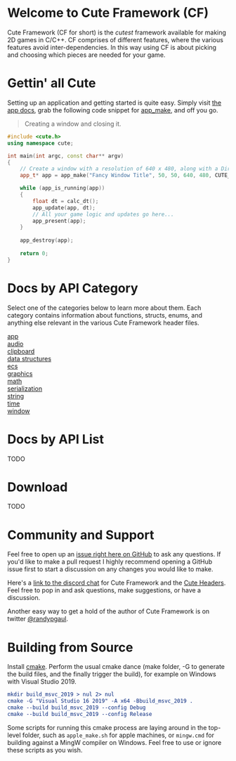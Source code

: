 # Welcome to Cute Framework (CF)

Cute Framework (CF for short) is the *cutest* framework available for making 2D games in C/C++. CF comprises of different features, where the various features avoid inter-dependencies. In this way using CF is about picking and choosing which pieces are needed for your game.

# Gettin' all Cute

Setting up an application and getting started is quite easy. Simply visit [the app docs](https://github.com/RandyGaul/cute_framework/tree/master/doc/app), grab the following code snippet for [app_make](https://github.com/RandyGaul/cute_framework/blob/master/doc/app/app_make.md), and off you go.

> Creating a window and closing it.

```cpp
#include <cute.h>
using namespace cute;

int main(int argc, const char** argv)
{
	// Create a window with a resolution of 640 x 480, along with a DirectX 11 context.
	app_t* app = app_make("Fancy Window Title", 50, 50, 640, 480, CUTE_APP_OPTIONS_D3D11_CONTEXT, argv[0]);

	while (app_is_running(app))
	{
		float dt = calc_dt();
		app_update(app, dt);
		// All your game logic and updates go here...
		app_present(app);
	}
	
	app_destroy(app);
	
	return 0;
}
```

# Docs by API Category

Select one of the categories below to learn more about them. Each category contains information about functions, structs, enums, and anything else relevant in the various Cute Framework header files.

[app](https://github.com/RandyGaul/cute_framework/tree/master/doc/app)  
[audio](https://github.com/RandyGaul/cute_framework/tree/master/doc/audio)  
[clipboard](https://github.com/RandyGaul/cute_framework/tree/master/doc/clipboard)  
[data structures](https://github.com/RandyGaul/cute_framework/tree/master/doc/data_structures)  
[ecs](https://github.com/RandyGaul/cute_framework/tree/master/doc/ecs)  
[graphics](https://github.com/RandyGaul/cute_framework/tree/master/doc/graphics)  
[math](https://github.com/RandyGaul/cute_framework/tree/master/doc/math)  
[serialization](https://github.com/RandyGaul/cute_framework/tree/master/doc/serialization)  
[string](https://github.com/RandyGaul/cute_framework/tree/master/doc/string)  
[time](https://github.com/RandyGaul/cute_framework/tree/master/doc/time)  
[window](https://github.com/RandyGaul/cute_framework/tree/master/doc/window)  

# Docs by API List

TODO

# Download

TODO

# Community and Support

Feel free to open up an [issue right here on GitHub](https://github.com/RandyGaul/cute_framework/issues) to ask any questions. If you'd like to make a pull request I highly recommend opening a GitHub issue first to start a discussion on any changes you would like to make.

Here's a [link to the discord chat](https://discord.gg/2DFHRmX) for Cute Framework and the [Cute Headers](https://github.com/RandyGaul/cute_headers). Feel free to pop in and ask questions, make suggestions, or have a discussion.

Another easy way to get a hold of the author of Cute Framework is on twitter [@randypgaul](https://twitter.com/RandyPGaul).

# Building from Source

Install [cmake](https://cmake.org/).
Perform the usual cmake dance (make folder, -G to generate the build files, and the finally trigger the build), for example on Windows with Visual Studio 2019.

```cmake
mkdir build_msvc_2019 > nul 2> nul
cmake -G "Visual Studio 16 2019" -A x64 -Bbuild_msvc_2019 .
cmake --build build_msvc_2019 --config Debug
cmake --build build_msvc_2019 --config Release
```

Some scripts for running this cmake process are laying around in the top-level folder, such as `apple_make.sh` for apple machines, or `mingw.cmd` for building against a MingW compiler on Windows. Feel free to use or ignore these scripts as you wish.
